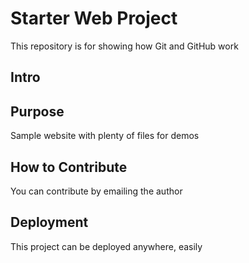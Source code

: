 # Starter Web Project

This repository is for showing how Git and GitHub work

## Intro

## Purpose

Sample website with plenty of files for demos

## How to Contribute

You can contribute by emailing the author

## Deployment

This project can be deployed anywhere, easily
